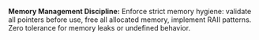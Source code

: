 **Memory Management Discipline:** Enforce strict memory hygiene: validate all pointers before use, free all allocated memory, implement RAII patterns. Zero tolerance for memory leaks or undefined behavior.